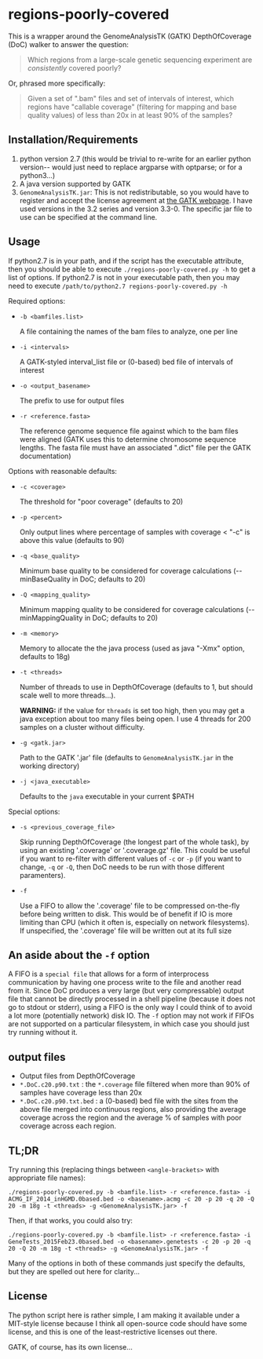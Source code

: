 # regions-poorly-covered

This is a wrapper around the GenomeAnalysisTK (GATK) DepthOfCoverage (DoC) walker to answer the question:

> Which regions from a large-scale genetic sequencing experiment are _consistently_ covered poorly?

Or, phrased more specifically:

> Given a set of ".bam" files and set of intervals of interest, which regions
> have "callable coverage" (filtering for mapping and base quality values) of
> less than 20x in at least 90% of the samples?

## Installation/Requirements

1. python version 2.7 (this would be trivial to re-write for an earlier python version-- would
   just need to replace argparse with optparse; or for a python3...)
2. A java version supported by GATK
2. `GenomeAnalysisTK.jar`: This is not redistributable, so you would have to register and accept
   the license agreement at [the GATK webpage](https://www.broadinstitute.org/gatk/). I have
   used versions in the 3.2 series and version 3.3-0. The specific jar file to use can be
   specified at the command line.

## Usage

If python2.7 is in your path, and if the script has the executable attribute, then you should
be able to execute `./regions-poorly-covered.py -h` to get a list of options. If python2.7 is not
in your executable path, then you may need to execute `/path/to/python2.7 regions-poorly-covered.py -h`

Required options:

* `-b <bamfiles.list>`

  A file containing the names of the bam files to analyze, one per line

* `-i <intervals>`

  A GATK-styled interval_list file or (0-based) bed file of intervals of interest

* `-o <output_basename>`

  The prefix to use for output files

* `-r <reference.fasta>`

  The reference genome sequence file against which to the bam files were aligned
  (GATK uses this to determine chromosome sequence lengths. The fasta file must
  have an associated ".dict" file per the GATK documentation)

Options with reasonable defaults:

* `-c <coverage>`

  The threshold for "poor coverage" (defaults to 20)

* `-p <percent>`

  Only output lines where percentage of samples with coverage < "-c" is above this value (defaults to 90)

* `-q <base_quality>`

  Minimum base quality to be considered for coverage calculations (--minBaseQuality in DoC; defaults to 20)

* `-Q <mapping_quality>`

  Minimum mapping quality to be considered for coverage calculations (--minMappingQuality in DoC; defaults to 20)

* `-m <memory>`

  Memory to allocate the the java process (used as java "-Xmx" option, defaults to 18g)

* `-t <threads>`

  Number of threads to use in DepthOfCoverage (defaults to 1, but should scale well to more threads...).
  
  **WARNING:** if the value for `threads` is set too high, then you may get a java exception about too many
  files being open. I use 4 threads for 200 samples on a cluster without difficulty.

* `-g <gatk.jar>`

  Path to the GATK '.jar' file (defaults to `GenomeAnalysisTK.jar` in the working directory)

* `-j <java_executable>`

  Defaults to the `java` executable in your current $PATH

Special options:

* `-s <previous_coverage_file>`

  Skip running DepthOfCoverage (the longest part of the whole task), by using an existing
  '.coverage' or '.coverage.gz' file. This could be useful if you want to re-filter with
  different values of `-c` or `-p` (if you want to change, `-q` or `-Q`, then DoC needs
  to be run with those different paramenters).

* `-f`

  Use a FIFO to allow the '.coverage' file to be compressed on-the-fly before being written
  to disk. This would be of benefit if IO is more limiting than CPU (which it often is,
  especially on network filesystems). If unspecified, the '.coverage' file will be
  written out at its full size

## An aside about the `-f` option

A FIFO is a `special file` that allows for a form of interprocess communication by having one
process write to the file and another read from it. Since DoC produces a very large (but
very compressable) output file that cannot be directly processed in a shell pipeline
(because it does not go to stdout or stderr), using a FIFO is the only way I could
think of to avoid a lot more (potentially network) disk IO. The `-f` option may not work if
FIFOs are not supported on a particular filesystem, in which case you should just try
running without it.

## output files

* Output files from DepthOfCoverage
* `*.DoC.c20.p90.txt` : the `*.coverage` file filtered when more than 90% of samples have coverage less than 20x
* `*.DoC.c20.p90.txt.bed` : a (0-based) bed file with the sites from the above file merged into continuous regions,
  also providing the average coverage across the region and the average % of samples with poor coverage across
  each region.

## TL;DR

Try running this (replacing things between `<angle-brackets>` with appropriate file names):

```
./regions-poorly-covered.py -b <bamfile.list> -r <reference.fasta> -i ACMG_IF_2014_inHGMD.0based.bed -o <basename>.acmg -c 20 -p 20 -q 20 -Q 20 -m 18g -t <threads> -g <GenomeAnalysisTK.jar> -f
```

Then, if that works, you could also try:
```
./regions-poorly-covered.py -b <bamfile.list> -r <reference.fasta> -i GeneTests_2015Feb23.0based.bed -o <basename>.genetests -c 20 -p 20 -q 20 -Q 20 -m 18g -t <threads> -g <GenomeAnalysisTK.jar> -f
```

Many of the options in both of these commands just specify the defaults, but they are spelled out here for clarity...

## License

The python script here is rather simple, I am making it available under a MIT-style license because I think
all open-source code should have some license, and this is one of the least-restrictive licenses out there.

GATK, of course, has its own license...
